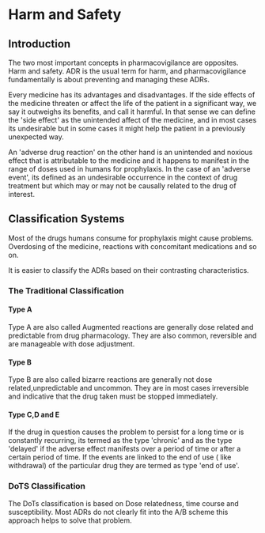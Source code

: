 # Harm and Safety

## Introduction

The two most important concepts in pharmacovigilance are opposites. Harm and safety. ADR is the usual term for harm, and pharmacovigilance fundamentally is about preventing and managing these ADRs.

Every medicine has its advantages and disadvantages. If the side effects of the medicine threaten or affect the life of the patient in a significant way, we say it outweighs its benefits, and call it harmful. In that sense we can define the 'side effect' as the unintended affect of the medicine, and in most cases its undesirable but in some cases it might help the patient in a previously unexpected way.

An 'adverse drug reaction' on the other hand is an unintended and noxious effect that is attributable to the medicine and it happens to manifest in the range of doses used in humans for prophylaxis. In the case of an 'adverse event', its defined as an undesirable occurrence in the context of drug treatment but which may or may not be causally related to the drug of interest.

## Classification Systems

Most of the drugs humans consume for prophylaxis might cause problems. Overdosing of the medicine, reactions with concomitant medications and so on.

It is easier to classify the ADRs based on their contrasting characteristics.

### The Traditional Classification

#### Type A

Type A are also called Augmented reactions are generally dose related and predictable from drug pharmacology. They are also common, reversible and are manageable with dose adjustment.

#### Type B

Type B are also called bizarre reactions are generally not dose related,unpredictable and uncommon. They are in most cases irreversible and indicative that the drug taken must be stopped immediately.

#### Type C,D and E

If the drug in question causes the problem to persist for a long time or is constantly recurring, its termed as the type 'chronic' and as the type 'delayed' if the adverse effect manifests over a period of time or after a certain period of time. If the events are linked to the end of use ( like withdrawal) of the particular drug they are termed as type 'end of use'.

### DoTS Classification

The DoTs classification is based on Dose relatedness, time course and susceptibility. Most ADRs do not clearly fit into the A/B scheme this approach helps to solve that problem.  
